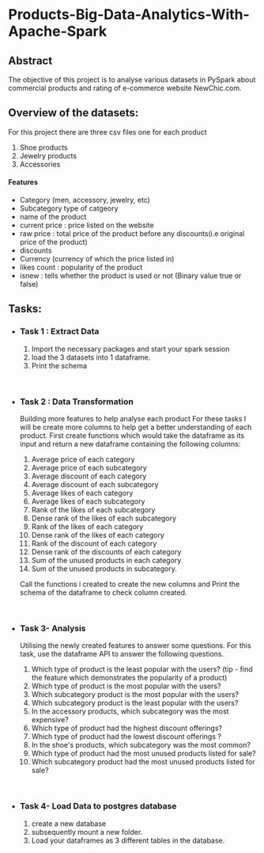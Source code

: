 # Products-Big-Data-Analytics-With-Apache-Spark

## Abstract
The objective of this project is to analyse various datasets in PySpark about commercial
products and rating of e-commerce website NewChic.com.<br>

## Overview of the datasets:
For this project there are three csv files one for each product
1. Shoe products 
2. Jewelry products
3. Accessories <br>

#### Features
- Category (men, accessory, jewelry, etc)
- Subcategory type of catgeory
- name of the product
- current price : price listed on the website
- raw price : total price of the product before any discounts(i.e original price of the product)
- discounts
- Currency (currency of which the price listed in)
- likes count : popularity of the product
- isnew : tells whether the product is used or not (Binary value true or false)

## Tasks:
- ### Task 1 : Extract Data<br>
        
    1. Import the necessary packages and start your spark session
    2. load the 3 datasets into 1 dataframe.
    3. Print the schema
    
<br>

- ### Task 2 : Data Transformation

    Building more features to help analyse each product For these tasks I will be
    create more columns to help get a better understanding of each product.
    First create functions which would take the dataframe as its input and return a new dataframe containing the following columns:
    1. Average price of each category
    2. Average price of each subcategory
    3. Average discount of each category 
    4. Average discount of each subcategory 
    5. Average likes of each category
    6. Average likes of each subcategory
    7. Rank of the likes of each subcategory
    8. Dense rank of the likes of each subcategory
    9. Rank of the likes of each category
    10. Dense rank of the likes of each category
    11. Rank of the discount of each category
    12. Dense rank of the discounts of each category
    13. Sum of the unused products in each category
    14. Sum of the unused products in subcategory.
    
  Call the functions i created to create the new columns and Print the schema of the dataframe to check column created.
    
<br>

- ### Task 3- Analysis

    Utilising the newly created features to answer some questions. For this task, use the
    dataframe API to answer the following questions.<br>
    
    1. Which type of product is the least popular with the users? (tip - find the feature which
       demonstrates the popularity of a product)
    2. Which type of product is the most popular with the users?
    3. Which subcategory product is the most popular with the users?
    4. Which subcategory product is the least popular with the users?
    5. In the accessory products, which subcategory was the most expensive?
    6. Which type of product had the highest discount offerings?
    7. Which type of product had the lowest discount offerings ?
    8. In the shoe's products, which subcategory was the most common?
    9. Which type of product had the most unused products listed for sale?
    10. Which subcategory product had the most unused products listed for sale?
    
<br>
    
- ### Task 4- Load Data to postgres database<br>
    1. create a new database
    2. subsequently mount a new folder.
    3. Load your dataframes as 3 different tables in the database.
